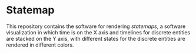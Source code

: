 # Statemap

This repository contains the software for rendering _statemaps_, a
software visualization in which time is on the X axis and timelines
for discrete entities are stacked on the Y axis, with different states
for the discrete entities are rendered in different colors.

